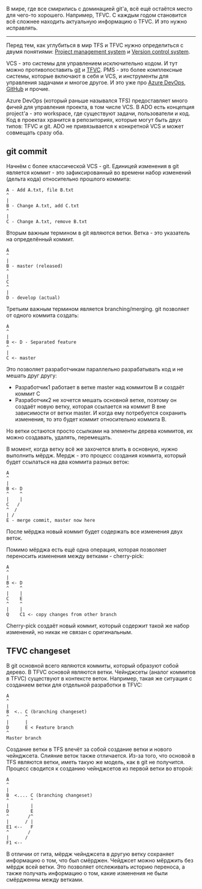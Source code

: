 В мире, где все смирились с доминацией git'а, всё ещё остаётся место для чего-то хорошего. Например, TFVC. С каждым годом становится всё сложнее находить актуальную информацию о TFVC. И это нужно исправлять.

---
Перед тем, как углубиться в мир TFS и TFVC нужно определиться с двумя понятиями: [Project management system](../Knowledge%20base/Project%20management/Project%20management%20system.md) и [Version control system](../Knowledge%20base/Project%20management/Version%20control%20system.md).

VCS - это системы для управлением исключительно кодом. И тут можно противопоставить [git](../Knowledge%20base/Tools/git/git.md) и [TFVC](../Knowledge%20base/Services/Azure%20DevOps/TFVC.md). PMS - это более комплексные системы, которые включают в себя и VCS, и инструменты для управления задачами и многое другое. И это уже про [Azure DevOps](../Knowledge%20base/Services/Azure%20DevOps/Azure%20DevOps.md), [GitHub](../Knowledge%20base/Services/Github/GitHub.md) и прочие.

Azure DevOps (который раньше назывался TFS) предоставляет много фичей для управления проекта, в том числе VCS. В ADO есть концепция project'а - это workspace, где существуют задачи, пользователи и код. Код в проектах хранится в репозиториях, которые могут быть двух типов: TFVC и git. ADO не привязывается к конкретной VCS и может совмещать сразу оба.

## git commit
Начнём с более классической VCS - git. Единицей изменения в git является коммит - это зафиксированный во времени набор изменений (дельта кода) относительно прошлого коммита:
```
A - Add A.txt, file B.txt
^
|
B - Change A.txt, add C.txt
^
|
C - Change A.txt, remove B.txt
```

Вторым важным термином в git являются ветки. Ветка - это указатель на определённый коммит.
```
A
^
|
B - master (released)
^
|
C
^
|
D - develop (actual)
```

Третьим важным термином является branching/merging. git позволяет от одного коммита создать:
```
A
^
|
B <- D - Separated feature
^
|
C <- master
```

Это позволяет разработчикам параллельно разрабатывать код и не мешать друг другу:
- Разработчик1 работает в ветке master над коммитом B и создаёт коммит C
- Разработчик2 не хочется мешать основной ветке, поэтому он создаёт новую ветку, которая ссылается на коммит B вне зависимости от ветки master. И когда ему потребуется сохранить изменения, то это будет коммит относительно коммита B.

Но ветки остаются просто ссылками на элементы дерева коммитов, их можно создавать, удалять, перемещать.

В момент, когда ветку всё же захочется влить в основную, нужно выполнить мёрдж. Мердж - это процесс создания коммита, который будет ссылаться на два коммита разных веток:
```
A
^
|
B <- D
^    ^
|    |
C   /
^  /
| /
E - merge commit, master now here
```

После мёрджа новый коммит будет содержать все изменения двух веток.

Помимо мёрджа есть ещё одна операция, которая позволяет переносить изменения между ветками - cherry-pick:
```
A
^
|
B <- D
^    ^
|    |
C    E
^    ^
|    |
Q    C1 <- copy changes from other branch
```

Cherry-pick создаёт новый коммит, который содержит такой же набор изменений, но никак не связан с оригинальным.

## TFVC changeset
В git основной всего являются коммиты, который образуют собой дерево. В TFVC основой являются ветки. Чейнджсеты (аналог коммитов в TFVC) существуют в контексте веток. Например, такая же ситуация с созданием ветки для отдельной разработки в TFVC:

```
A
^
|
B  <.. C (branching changeset)
^      ^
|      |
D      E < Feature branch
^
Master branch
```

Создание ветки в TFS влечёт за собой создание ветки и нового чейнджсета. Слияние веток также отличается. Из-за того, что основой в TFS являются ветки, иметь такую же модель, как в git не получится. Процесс сводится к созданию чейнджсетов из первой ветки во второй:

```
A
^
|
B  <.... C (branching changeset)
^        ^
|        |
D        E
^       /^
|      / |
E1 <--   F
^       /
|      /
F1 <--
```

В отличии от гита, мёрдж чейнджсета в другую ветку сохраняет информацию о том, что был смёрджен. Чейджсет можно мёрджить без мёрдж всей ветки. Это позволяет отслеживать историю переноса, а также получать информацию о том, какие изменения не были смёрдженны между ветками.